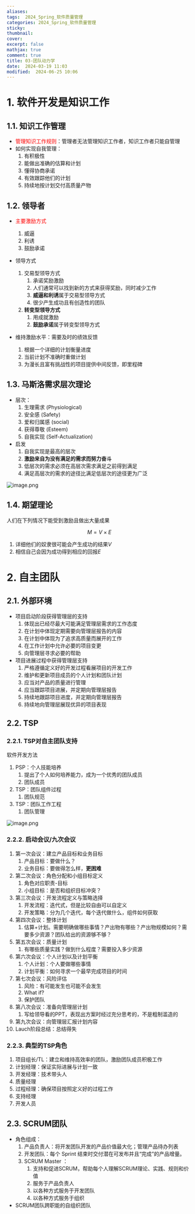 ```yaml
---
aliases: 
tags:  2024_Spring_软件质量管理
categories: 2024_Spring_软件质量管理
sticky: 
thumbnail: 
cover: 
excerpt: false
mathjax: true
comment: true
title: 03-团队动力学
date:  2024-03-19 11:03
modified:  2024-06-25 10:06
---
```


# 1. 软件开发是知识工作

## 1.1. 知识工作管理

- <font color="#ff0000">管理知识工作规则</font>：管理者无法管理知识工作者，知识工作者只能自管理
- 如何实现自我管理：
	1. 有积极性
	2. 能做出准确的估算和计划
	3. 懂得协商承诺
	4. 有效跟踪他们的计划
	5. 持续地按计划交付高质量产物

## 1.2. 领导者

- <font color="#ff0000">主要激励方式</font>
	1. 威逼
	2. 利诱
	3. 鼓励承诺
- 领导方式
	1. 交易型领导方式
		1. 承诺奖励激励
		2. 人们通常可以找到新的方式来获得奖励，同时减少工作
		3. **威逼和利诱**属于交易型领导方式
		4. 很少产生成功且有创造性的团队
	2. **转变型领导方式**
		1. 用成就激励
		2. **鼓励承诺**属于转变型领导方式

- 维持激励水平：需要及时的绩效反馈
	1. 根据一个详细的计划衡量进度
	2. 当前计划不准确时重做计划
	3. 为漫长且富有挑战性的项目提供中间反馈，即里程碑

## 1.3. 马斯洛需求层次理论

- 层次：
	1. 生理需求 (Physiological)
	2. 安全感 (Safety)
	3. 爱和归属感 (social)
	4. 获得尊敬 (Esteem)
	5. 自我实现 (Self-Actualization)
- 启发
	1. 自我实现是最高的层次
	2. **激励来自为没有满足的需求而努力奋斗**
	3. 低层次的需求必须在高层次需求满足之前得到满足
	4. 满足高层次的需求的途径比满足低层次的途径更为广泛

![image.png](https://chillcharlie-img.oss-cn-hangzhou.aliyuncs.com/image%2F2024%2F06%2F24%2F21-27-15-1d18a34bbbf4f3570b620ecd53502c2b-20240624212714-8a1ce6.png)

## 1.4. 期望理论

人们在下列情况下能受到激励且做出大量成果

$$
M = V \times E
$$

1. 详细他们的奴隶很可能会产生成功的结果$V$
2. 相信自己会因为成功得到相应的回报$E$

# 2. 自主团队

## 2.1. 外部环境

- 项目启动阶段获得管理层的支持
	1. 体现出已经尽最大可能满足管理层需求的工作态度
	2. 在计划中体现定期需要向管理层报告的内容
	3. 在计划中体现为了追求高质量而展开的工作
	4. 在工作计划中允许必要的项目变更
	5. 向管理层寻求必要的帮助
- 项目进展过程中获得管理层支持
	1. 严格遵循定义好的开发过程看展项目的开发工作
	2. 维护和更新项目成员的个人计划和团队计划
	3. 应当对产品的质量进行管理
	4. 应当跟踪项目进展，并定期向管理层报告
	5. 持续地跟踪项目进度，并定期向管理层报告
	6. 持续地向管理层展现优异的项目表现

## 2.2. TSP

### 2.2.1. TSP对自主团队支持

软件开发方法

1. PSP：个人技能培养
	1. 提出了个人如何培养能力，成为一个优秀的团队成员
	2. 团队成员
2. TSP：团队组件过程
	1. 团队规范
3. TSP：团队工作工程
	1. 团队管理

![image.png](https://chillcharlie-img.oss-cn-hangzhou.aliyuncs.com/image%2F2024%2F06%2F25%2F10-39-23-fa92a5e1435be4b378b0fabe64c88a6e-20240625103922-5a4c69.png)

### 2.2.2. 启动会议/九次会议

1. 第一次会议：建立产品目标和业务目标
	1. 产品目标：要做什么？
	2. 业务目标：要做得怎么样，**更困难**
2. 第二次会议：角色分配和小组目标定义
	1. 角色对应职责-目标
	2. 小组目标：是否和组织目标冲突？
3. 第三次会议：开发流程定义与策略选择
	1. 开发流程：迭代式，但是比较自由可以自定义
	2. 开发策略：分为几个迭代，每个迭代做什么，组件如何获取
4. 第四次会议：整体计划
	1. 估算+计划。需要明确做哪些事情？产出物有哪些？产出物规模如何？需要多少资源？团队给出的资源够不够？
5. 第五次会议：质量计划
	1. 有哪些质量实践？做到什么程度？需要投入多少资源
6. 第六次会议：个人计划以及计划平衡
	1. 个人计划：个人要做哪些事情
	2. 计划平衡：如何寻求一个最早完成项目的时间
7. 第七次会议：风险评估
	1. 风险：有可能发生也可能不会发生
	2. What if?
	3. 保护团队
8. 第八次会议：准备向管理层计划
	1. 写给领导看的PPT，表现出方案时经过充分思考的，不是粗制滥造的
9. 第九次会议：向管理层汇报计划内容
10. Lauch阶段总结：总结得失

### 2.2.3. 典型的TSP角色

1. 项目组长/TL：建立和维持高效率的团队，激励团队成员积极工作
2. 计划经理：保证实际进展与计划一致
3. 开发经理：技术带头人
4. 质量经理
5. 过程经理：确保项目按照定义好的过程工作
6. 支持经理
7. 开发人员

## 2.3. SCRUM团队

- 角色组成：
	1. 产品负责人：将开发团队开发的产品价值最大化；管理产品待办列表
	2. 开发团队：每个 Sprint 结束时交付潜在可发布并且“完成”的产品增量。
	3. SCRUM Master ：
		1. 支持和促进SCRUM，帮助每个人理解SCRUM理论、实践、规则和价值
		2. 服务于产品负责人
		3. 以各种方式服务于开发团队
		4. 以各种方式服务于组织
- SCRUM团队跨职能的自组织团队
